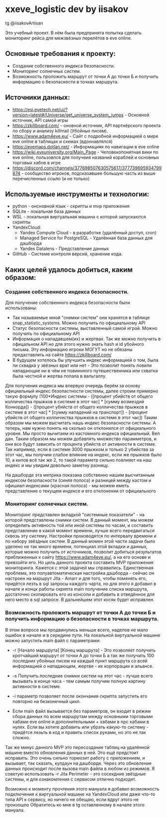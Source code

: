 # xxeve_logistic dev by iisakov
tg @iisakovArtisan

Это учебный проект. В нём была предпринята попытка сделать мониторинг рейса для межзвёзных перелётов в eve online.
## Основные требования к проекту:
- Создание собственного индекса безопасности.
- Мониторинг солнечных систем.
- Возможность проложить маршрут от точки А до точки Б и получить информацию о безопасности в точках маршрута.

## Источники данных:
- https://esi.evetech.net/ui/?version=latest#/Universe/get_universe_system_jumps - Основной источник, API самой игры
- https://zkillboard.com/ - оновной источник, API партнёрского проекта по сбору и анализу killmail (Убойных писем).
- https://www.adam4eve.eu/ - Сайт с подробной информацией о мире eve online в таблицах и схемах (вдохнавлялся)
- https://evemaps.dotlan.net/ - Информацияя по навигации в eve online
- https://wiki.eveuniversity.org/Main_Page - Человекопонятная вики по eve online, пользовлся для получеия названий кораблей и основных торговых хабов в игре
- https://discord.com/channels/377698507630575617/377739695934799874 - сообщество игроков, подсказавшее большую часть из выше перечисленных ссыло (и не только)

## Используемые инструменты и технологии:
- python - онсновной язык - скрипты и mvp приложения
- SQLite - локальная база данных
- WSL - локальная виртуальная машина с которой запускаются скрипты
- YandexCloud:
  - Yandex Compute Cloud - в разработке (удалённый доступ, cron)
  - Managed Service for PostgreSQL - Удалённая база данных для дашборда
  - Yandex Datalens - Представление данных
- GitHub - Cистеме контроля версий, хранение кода.

## Каких целей удалось добиться, каким образом:
### Создание собственного индекса безопасности.
Для получение собственного индекса безопасности были использованы:
- Так называемые мной "снимки систем" они хранятся в таблице snap_statistic_systems. Можно получить по официальному API
- Статус безопасности системы, выставленный самой игрой. Можно получить по официальному API
- Информация о нападавшем(их) и жертвах. Так же можно получить в офицальном API но для этого нужно знать hash и id убойного письма. Эту информацию игроки МОГУТ но не обязаны предаставлять на сайте https://zkillboard.com/
- В будущем хотелось бы улучшить индекс информацией о том, была ли схвадка у звёзных врат или нет - Это позволит понять ловили нападающие ни в чём не повиннного путешественника или схватка была честной и жертва попала в вальгаллу.

Для получения индекса мы впервую очередь берём за основу официальный индекс безопастности системы, далее строим примерно такую формулу (100*Индекс системы - ([процент убийств от общего колличества прыжков в системе в этот час] * [сумму возмездий Конкорда]) - ([процент убийств от общего колличества прыжков в системе в этот час] * [сумму нападений на транспорт]) - [процент убийств от общего колличества прыжков в системе в этот час]) Таким образом мы можем высчитать нашь индекс безопасности системы. А теперь, нам нужно понять на сколько он отклонился от официального уровня. Мы просто вычитаем из кастомного индекса официальный. Вел дан. Таким образом мы можем добавлять множество парамметров, и они все будут зависить от процента убийств от активности в системе. Так например, если в системе 3000 прыжком и только 2 убийства за этот час, мы получим слабое влияние на индекс, если же прыжков было 10, а килов всё так же 2, то такой параметр сильно повлияет на наш индекс и мы увидим довольно заметну разницу.

На дашборде эта метрика показана собственно нашим высчитанным индексом безопасности (синяя полоса) и разницей между кастом и офишиал индексами (красная полоса) - мы можем иметь представление о текущем индексе и его отклонении от официального

### Мониторинг солнечных систем.
Мониторинг представлен вкладкой "системные показатели" - на которой представлены снимки систем. В данный момент, мы можем определить активность той или иной системы по часам, и составить представление в какой момент времени, лучше всего передвигаться сквозь эту систему. Настройки производятся по интервалу времени и по набору звёздных систем. В данный момен этой части задачи было уделено не так много времени, потенциал этой вкладки и данных, которые можно получить от источников, позволит добиться результатов приближенных к сайту https://www.adam4eve.eu/, а на его основе и превзойти его. Но цель данного проекта составить MVP приложения мониторинга. Кажется с этой задачей мы справились.
Единственная проблема, это полуавтоматическая настройка дашборда - сейчас он настроен на маршрут Jita - Amarr и для того, чтобы поменять его, придётся лезть в sql запросы каждого чарта, но для этого я добавил в начале и концк работы скрипта main получение списка маршрута, достаточно скопировать его из консоли и добавить в отведённое для него место в sql запросе. В дальнейшем этот косяк будет исправлен.


### Возможность проложить маршрут от точки А до точки Б и получить информацию о безопасности в точках маршрута.
В этом вопросе мы продвинулись меньше всего, наделов не мало ошибок в начале и в середине пути.
На локальной виртуальной машине можно запустить main файл с параметрами:
- -r [Начало маршрута] [Конец маршрута] - Это позволяет получить кротчайший маршрут от точки А до точки Б а так же получить 100 последних убойных писем на каждый пункт маршрута со всей информацией о нападающем, жертве - их корпорации и альансе.
- -s Получить последние снимки систем на этот час - лучше всего вызывать в конце часа - тем самым получим полную картину активности в системе.
- -i параметр позволяет после окончания скрипта запустить его повторно на безконечный цикл.

- Если main файл вызывается без параметров, он входит в режим сбора данных по всем маршрутам между основными торговыми хабами eve online и дополнительными + хабами в npc хабами в нулях. Если вы хотите добавить или убрать какую-то систему - придётся лезьть в код и править список руками, но это не так сложно.

Так же минус данного MVP это пересоздание таблиц на удалённой машине вместо обновления данных в ней. Это ещё предстоит исправить. Это очень сильно тормозит работу с приложением, и вызывает, так сказать, кулдаун на дашборде. Через это обновление данных происходит после вызова main файла в любом из режимов. Я советую использовать -r Jita Perimeter - это сосекдние звёздные системы, и для ознакомления с сервисом отлично подходят.

Возможно к моменту прочтения этого мануала я добавил возможность подключения к виртуальной машине на YandexCloud или даже что-то типа API к сервису, но ничего не обещаю, если вдруг этого не произошло Обратитесь ко мне в tg оставленному в начале этого мануала.
